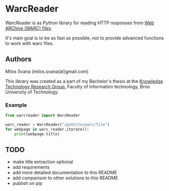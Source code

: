 # WarcReader

WarcReader is as Python library for reading HTTP responses from [Web ARChive 
(WARC) files](https://en.wikipedia.org/wiki/Web_ARChive).

It's main goal is to be as fast as possible, not to provide advanced functions
to work with warc files.

## Authors

Milos Svana (milos.svana(at)gmail.com)

This library was created as a part of my Bachelor's thesis at the
[Knowledge Technology Research Group](http://knot.fit.vutbr.cz/), 
Faculty of Information technology, Brno University of Technology.

### Example

```python
from warcreader import WarcReader

warc_reader = WarcReader("/path/to/warc/file")
for webpage in warc_reader.iterate():
	print(webpage.title)
```

## TODO

- make title extraction optional
- add requirements
- add more detailed documentation to this README
- add comparison to other solutions to this README
- publish on pip
